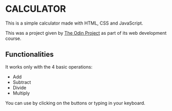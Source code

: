 # CALCULATOR

This is a simple calculator made with HTML, CSS and JavaScript.

This was a project given by [The Odin Project](https://www.theodinproject.com/lessons/foundations-calculator) as part of its web development course.

## Functionalities
It works only with the 4 basic operations:
- Add
- Subtract
- Divide
- Multiply

You can use by clicking on the buttons or typing in your keyboard.



